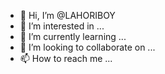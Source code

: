 - 👋 Hi, I’m @LAHORIBOY
- 👀 I’m interested in ...
- 🌱 I’m currently learning ...
- 💞️ I’m looking to collaborate on ...
- 📫 How to reach me ...

<!---
LAHORIBOY/LAHORIBOY is a ✨ special ✨ repository because its `README.md` (this file) appears on your GitHub profile.
You can click the Preview link to take a look at your changes.
--->

